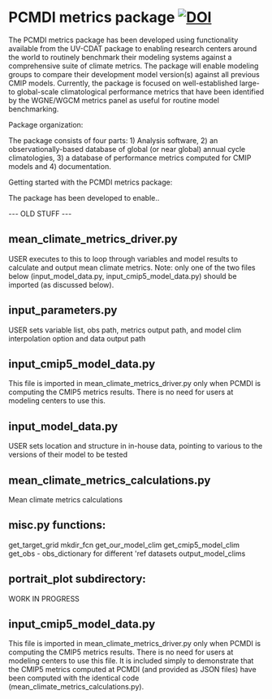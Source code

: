 PCMDI metrics package [![DOI](https://zenodo.org/badge/6619/UV-CDAT/uvcdat.png)](http://dx.doi.org/10.5281/zenodo.12251)
======

The PCMDI metrics package has been developed using functionality available from the UV-CDAT package to enabling research centers around the world to routinely benchmark their modeling systems
against a comprehensive suite of climate metrics. The package will enable modeling groups to compare their development model version(s) against all previous CMIP models. Currently, the package
is focused on well-established large- to global-scale climatological performance metrics that have been identified by the WGNE/WGCM metrics panel as useful for routine model benchmarking.


Package organization:

The package consists of four parts: 1) Analysis software, 2) an observationally-based database of global (or near global) annual cycle climatologies, 3) a database of performance metrics
computed for CMIP models and 4) documentation.


Getting started with the PCMDI metrics package:

The package has been developed to enable..



--- OLD STUFF ---

mean_climate_metrics_driver.py
------------------------------
USER executes to this to loop through variables and model results to calculate and output mean climate metrics.  Note: only one of the two files below (input_model_data.py, input_cmip5_model_data.py) should be imported (as discussed below). 

input_parameters.py
-------------------
USER sets variable list, obs path, metrics output path, and model clim interpolation option and data output path

input_cmip5_model_data.py
-------------------------
This file is imported in mean_climate_metrics_driver.py only when PCMDI is computing the CMIP5 metrics results.  There is no need for users at modeling centers to use this.  

input_model_data.py
-------------------
USER sets location and structure in in-house data, pointing to various to the versions of their model to be tested

mean_climate_metrics_calculations.py
------------------------------------
Mean climate metrics calculations

misc.py functions:
-------
get_target_grid
mkdir_fcn
get_our_model_clim
get_cmip5_model_clim
get_obs - obs_dictionary for different 'ref datasets
output_model_clims

portrait_plot subdirectory: 
--------------------------
WORK IN PROGRESS

input_cmip5_model_data.py
-------------------------
This file is imported in mean_climate_metrics_driver.py only when PCMDI is computing the CMIP5 metrics results.  There is no need for users at modeling centers to use this file.  It is included simply to demonstrate that the CMIP5 metrics computed at PCMDI (and provided as JSON files) have been computed with the identical code (mean_climate_metrics_calculations.py).	
